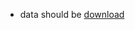 * data should be [download](http://ggssc.whu.edu.cn/ggssc/downloads/STNN/STNN_WuHanTaxi_10min_192x192_R3_D3_W3_N1_Y2_2D.rar)
